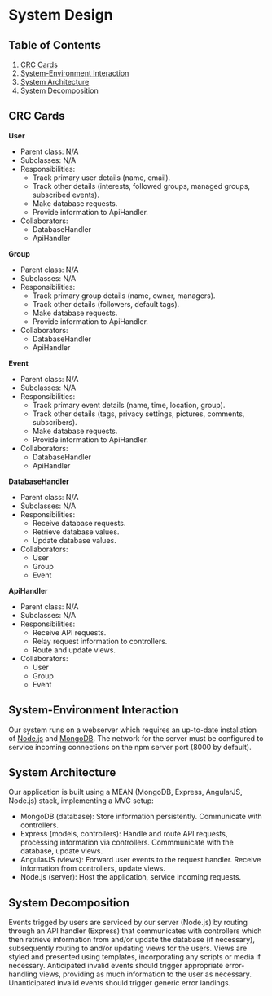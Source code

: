 # System Design

## Table of Contents
1. [CRC Cards](#crc-cards)
2. [System-Environment Interaction](#system-environment-interaction)
3. [System Architecture](#system-architecture)
4. [System Decomposition](#system-decomposition)

## CRC Cards

**User**
* Parent class: N/A
* Subclasses: N/A
* Responsibilities:
  - Track primary user details (name, email).
  - Track other details (interests, followed groups, managed groups, subscribed events).
  - Make database requests.
  - Provide information to ApiHandler.
* Collaborators:
  - DatabaseHandler
  - ApiHandler

**Group**
* Parent class: N/A
* Subclasses: N/A
* Responsibilities:
  - Track primary group details (name, owner, managers).
  - Track other details (followers, default tags).
  - Make database requests.
  - Provide information to ApiHandler.
* Collaborators:
  - DatabaseHandler
  - ApiHandler

**Event**
* Parent class: N/A
* Subclasses: N/A
* Responsibilities:
  - Track primary event details (name, time, location, group).
  - Track other details (tags, privacy settings, pictures, comments, subscribers).
  - Make database requests.
  - Provide information to ApiHandler.
* Collaborators:
  - DatabaseHandler
  - ApiHandler

**DatabaseHandler**
* Parent class: N/A
* Subclasses: N/A
* Responsibilities:
  - Receive database requests.
  - Retrieve database values.
  - Update database values.
* Collaborators:
  - User
  - Group
  - Event

**ApiHandler**
* Parent class: N/A
* Subclasses: N/A
* Responsibilities:
  - Receive API requests.
  - Relay request information to controllers.
  - Route and update views.
* Collaborators:
  - User
  - Group
  - Event

## System-Environment Interaction
Our system runs on a webserver which requires an up-to-date installation of [Node.js](https://nodejs.org/) and [MongoDB](https://www.mongodb.com/). The network for the server must be configured to service incoming connections on the npm server port (8000 by default).

## System Architecture
Our application is built using a MEAN (MongoDB, Express, AngularJS, Node.js) stack, implementing a MVC setup:
* MongoDB (database): Store information persistently. Communicate with controllers.
* Express (models, controllers): Handle and route API requests, processing information via controllers. Commmunicate with the database, update views.
* AngularJS (views): Forward user events to the request handler. Receive information from controllers, update views.
* Node.js (server): Host the application, service incoming requests.

## System Decomposition
Events trigged by users are serviced by our server (Node.js) by routing through an API handler (Express) that communicates with controllers which then retrieve information from and/or update the database (if necessary), subsequently routing to and/or updating views for the users. Views are styled and presented using templates, incorporating any scripts or media if necessary. Anticipated invalid events should trigger appropriate error-handling views, providing as much information to the user as necessary. Unanticipated invalid events should trigger generic error landings.
